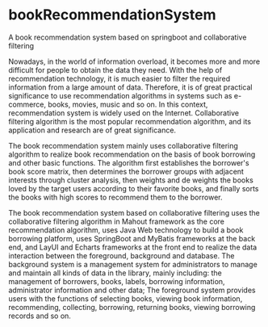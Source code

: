 # bookRecommendationSystem
A book recommendation system based on springboot and collaborative filtering

<p>Nowadays, in the world of information overload, it becomes more and more difficult for people to obtain the data they need. With the help of recommendation technology, it is much easier to filter the required information from a large amount of data. Therefore, it is of great practical significance to use recommendation algorithms in systems such as e-commerce, books, movies, music and so on. In this context, recommendation system is widely used on the Internet. Collaborative filtering algorithm is the most popular recommendation algorithm, and its application and research are of great significance.</p>
<p>The book recommendation system mainly uses collaborative filtering algorithm to realize book recommendation on the basis of book borrowing and other basic functions. The algorithm first establishes the borrower's book score matrix, then determines the borrower groups with adjacent interests through cluster analysis, then weights and de weights the books loved by the target users according to their favorite books, and finally sorts the books with high scores to recommend them to the borrower.</p>
<p>The book recommendation system based on collaborative filtering uses the collaborative filtering algorithm in Mahout framework as the core recommendation algorithm, uses Java Web technology to build a book borrowing platform, uses SpringBoot and MyBatis frameworks at the back end, and LayUI and Echarts frameworks at the front end to realize the data interaction between the foreground, background and database. The background system is a management system for administrators to manage and maintain all kinds of data in the library, mainly including: the management of borrowers, books, labels, borrowing information, administrator information and other data; The foreground system provides users with the functions of selecting books, viewing book information, recommending, collecting, borrowing, returning books, viewing borrowing records and so on.</p>
